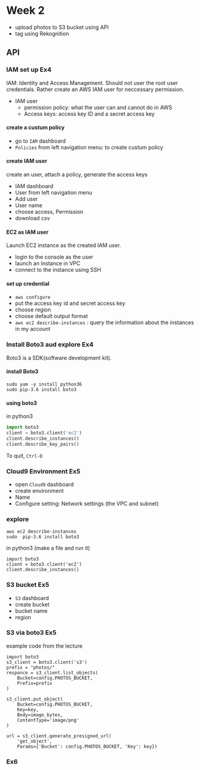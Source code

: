 # Week 2
* upload photos to S3 bucket using API
* tag using Rekognition

## API

### IAM set up Ex4
IAM: Identity and Access Management. Should not user the root user credentials. Rather create an AWS IAM user for neccessary permission.
* IAM user
    * permission policy: what the user can and cannot do in AWS
    * Access keys: access key ID and a secret access key


#### create a custum policy
* go to `IAM` dashboard
* `Policies` from left navigation menu: to create custum policy

#### create IAM user
create an user, attach a policy, generate the access keys
* IAM dashboard
* User from left navigation menu
* Add user
* User name
* choose access, Permission
* download csv

#### EC2 as IAM user
Launch EC2 instance as the created IAM user.
* login to the console as the user
* launch an instance in VPC
* connect to the instance using SSH

#### set up credential
* `aws configure`
* put the access key id and secret access key
* choose region
* choose default output format
* `aws ec2 describe-instances` : query the information about the instances in my account


### Install Boto3 aud explore Ex4
Boto3 is a SDK(software development kit).

#### install Boto3
```shell
sudo yum -y install python36
sudo pip-3.6 install boto3
```

#### using boto3
in python3
```python
import boto3
client = boto3.client('ec2')
client.describe_instances()
client.describe_key_pairs()
```
To quit, `Ctrl-D`


### Cloud9 Environment Ex5
* open `Cloud9` dashboard
* create environment
* Name
* Configure setting: Network settings (the VPC and subnet)


### explore
```shell
aws ec2 describe-instances
sudo  pip-3.6 install boto3
```
in python3 (make a file and run it)
```python3
import boto3
client = boto3.client('ec2')
client.describe_instances()
```

### S3 bucket Ex5
* `S3` dashboard
* create bucket
* bucket name
* region


### S3 via boto3 Ex5
example code from the lecture
```python3
import boto3
s3_client = boto3.client('s3')
prefix = "photos/"
responce = s3_client.list_objects(
    Bucket=config.PHOTOS_BUCKET,
    Prefix=prefix
)

s3_client.put_object(
    Bucket=config.PHOTOS_BUCKET,
    Key=key,
    Body=image_bytes,
    ContentType='image/png'
)

url = s3_client.generate_presigned_url(
    'get_object',
    Params={'Bucket': config.PHOTOS_BUCKET, 'Key': key})
```

### Ex6




